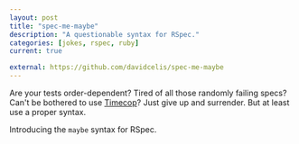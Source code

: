 ```yaml
---
layout: post
title: "spec-me-maybe"
description: "A questionable syntax for RSpec."
categories: [jokes, rspec, ruby]
current: true

external: https://github.com/davidcelis/spec-me-maybe
---
```


Are your tests order-dependent? Tired of all those randomly failing specs? Can't be bothered to use [Timecop][timecop]? Just give up and surrender. But at least use a proper syntax.

Introducing the `maybe` syntax for RSpec.

[timecop]: https://github.com/travisjeffery/timecop
